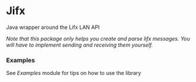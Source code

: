 # Jifx
Java wrapper around the Lifx LAN API

*Note that this package only helps you create and parse lifx messages. You will have to implement sending and receiving them yourself.*

### Examples
See *Examples* module for tips on how to use the library
